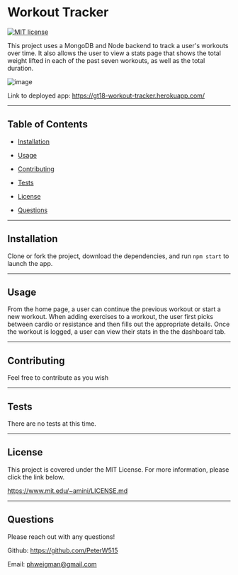 # Workout Tracker

  [![MIT license](https://img.shields.io/badge/License-MIT-blue.svg)](https://lbesson.mit-license.org/)

  This project uses a MongoDB and Node backend to track a user's workouts over time. It also allows the user to view a stats page that shows the total weight lifted in each of the past seven workouts, as well as the total duration. 
  
  ![image](https://user-images.githubusercontent.com/78565748/132932320-ac6e4bb1-a2d7-4593-8681-1cf5d88b9a2a.png)


Link to deployed app: https://gt18-workout-tracker.herokuapp.com/


  ---

  ## Table of Contents
  
  - [Installation](#installation)
  
  - [Usage](#usage)
  
  - [Contributing](#contributing)
  
  - [Tests](#tests)
  
  - [License](#license)
  
  - [Questions](#questions)
  
  ---
  
  ## Installation

  Clone or fork the project, download the dependencies, and run `npm start` to launch the app.

  ---
  
  ## Usage

  From the home page, a user can continue the previous workout or start a new workout. When adding exercises to a workout, the user first picks between cardio or resistance and then fills out the appropriate details. Once the workout is logged, a user can view their stats in the the dashboard tab.

  ---
  
  ## Contributing

  Feel free to contribute as you wish

  ---
  
  ## Tests

  There are no tests at this time.

  ---
  
  ## License

  This project is covered under the MIT License. For more information, please click the link below.

  https://www.mit.edu/~amini/LICENSE.md

  ---
  
  ## Questions
  
  Please reach out with any questions!
  
  Github: https://github.com/PeterW515

  Email: phweigman@gmail.com
  
